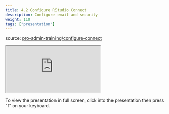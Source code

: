 ```yaml
---
title: 4.2 Configure RStudio Connect
description: Configure email and security
weight: 110
tags: ["presentation"]
---
```


source: <a href="https://colorado.rstudio.com/rsc/pro-admin-training/configure-connect" target="_blank">pro-admin-training/configure-connect</a>
<div class="xaringan-column">
  <div class="responsive-container-xaringan">
    <div class="animated-r-wrapper">
      <div class="animated-r-vertical">
        <div class="animated-r-circle"></div>
      </div>
      <div class="animated-r-diagonal"></div>
    </div>
    <iframe 
      src="https://colorado.rstudio.com/rsc/pro-admin-training/configure-connect" 
          gesture="media"  allow="encrypted-media" allowfullscreen
          scrolling="no">
    </iframe>
  </div>
</div>


To view the presentation in full screen, click into the presentation then press "f" on your keyboard.

